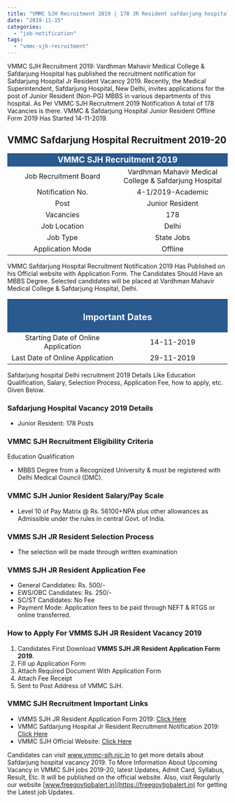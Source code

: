 ```yaml
---
title: "VMMC SJH Recruitment 2019 | 178 JR Resident safdarjung hospital vacancy 2019"
date: "2019-11-15"
categories: 
  - "job-notification"
tags: 
  - "vmmc-sjh-recruitment"
---
```


VMMC SJH Recruitment 2019: Vardhman Mahavir Medical College & Safdarjung Hospital has published the recruitment notification for Safdarjung Hospital Jr Resident Vacancy 2019. Recently, the Medical Superintendent, Safdarjung Hospital, New Delhi, invites applications for the post of Junior Resident (Non-PG) MBBS in various departments of this hospital. As Per VMMC SJH Recruitment 2019 Notification A total of 178 Vacancies is there. VMMC & Safdarjung Hospital Junior Resident Offline Form 2019 Has Started 14-11-2019.

## **VMMC Safdarjung Hospital Recruitment 2019-20**

<table style="border-collapse: collapse; width: 100%;"><tbody><tr><td style="width: 50%; background-color: #2a5a8e; text-align: center;" colspan="2"><span style="font-size: 14pt;"><strong><span style="color: #ffffff;">VMMC SJH Recruitment 2019</span></strong></span></td></tr><tr><td style="width: 50%; text-align: center;"><span style="font-size: 12pt;">Job Recruitment Board</span></td><td style="width: 50%; text-align: center;"><span style="font-size: 12pt;">Vardhman Mahavir Medical College &amp; Safdarjung Hospital</span></td></tr><tr><td style="width: 50%; text-align: center;"><span style="font-size: 12pt;">Notification No.</span></td><td style="width: 50%; text-align: center;"><span style="font-size: 12pt;">4-1/2019-Academic</span></td></tr><tr><td style="width: 50%; text-align: center;"><span style="font-size: 12pt;">Post</span></td><td style="width: 50%; text-align: center;"><span style="font-size: 12pt;">Junior Resident</span></td></tr><tr><td style="width: 50%; text-align: center;"><span style="font-size: 12pt;">Vacancies</span></td><td style="width: 50%; text-align: center;"><span style="font-size: 12pt;">178</span></td></tr><tr><td style="width: 50%; text-align: center;"><span style="font-size: 12pt;">Job Location</span></td><td style="width: 50%; text-align: center;"><span style="font-size: 12pt;">Delhi</span></td></tr><tr><td style="width: 50%; text-align: center;"><span style="font-size: 12pt;">Job Type</span></td><td style="width: 50%; text-align: center;"><span style="font-size: 12pt;">State Jobs</span></td></tr><tr><td style="width: 50%; text-align: center;"><span style="font-size: 12pt;">Application Mode</span></td><td style="width: 50%; text-align: center;"><span style="font-size: 12pt;">Offline</span></td></tr></tbody></table>

VMMC Safdarjung Hospital Recruitment Notification 2019 Has Published on his Official website with Application Form. The Candidates Should Have an MBBS Degree. Selected candidates will be placed at Vardhman Mahavir Medical College & Safdarjung Hospital, Delhi.

<table style="border-collapse: collapse;"><tbody><tr><td style="width: 50%; background-color: #2a5a8e; text-align: center;" colspan="2"><h3><strong><span style="font-size: 15pt; color: #ffffff;">Important Dates</span></strong></h3></td></tr><tr><td style="width: 50%; text-align: center;"><span style="font-size: 12pt;">Starting Date of Online Application</span></td><td style="width: 50%; text-align: center;"><span style="font-size: 12pt;">14-11-2019</span></td></tr><tr><td style="width: 50%; text-align: center;"><span style="font-size: 12pt;">Last Date of Online Application</span></td><td style="width: 50%; text-align: center;"><span style="font-size: 12pt;">29-11-2019</span></td></tr></tbody></table>

Safdarjung hospital Delhi recruitment 2019 Details Like Education Qualification, Salary, Selection Process, Application Fee, how to apply, etc. Given Below.

### **Safdarjung Hospital Vacancy 2019 Details**

- Junior Resident: 178 Posts

### **VMMC SJH Recruitment Eligibility Criteria**

Education Qualification

- MBBS Degree from a Recognized University & must be registered with Delhi Medical Council (DMC).

### **VMMC SJH Junior Resident Salary/Pay Scale**

- Level 10 of Pay Matrix @ Rs. 56100+NPA plus other allowances as Admissible under the rules in central Govt. of India.

### **VMMS SJH JR Resident Selection Process**

- The selection will be made through written examination

### **VMMS SJH JR Resident** **Application Fee**

- General Candidates: Rs. 500/-
- EWS/OBC Candidates: Rs. 250/-
- SC/ST Candidates: No Fee
- Payment Mode: Application fees to be paid through NEFT & RTGS or online transferred.

### **How to Apply For** **VMMS SJH JR Resident Vacancy 2019**

1. Candidates First Download **VMMS SJH JR Resident Application Form 2019.**
2. Fill up Application Form 
3. Attach Required Document With Application Form
4. Attach Fee Receipt
5. Sent to Post Address of VMMC SJH.

### **VMMC SJH Recruitment Important Links**

- VMMS SJH JR Resident Application Form 2019: [Click Here](http://www.vmmc-sjh.nic.in/writereaddata/Application%20&%20Admit%20card%20format%20for%20mbbs%20in%20English(9).pdf)
- VMMC Safdarjung Hospital Jr Resident Recruitment Notification 2019: [Click Here](http://www.vmmc-sjh.nic.in/writereaddata/Advertisement%20for%20the%20post%20of%20JR_Non-PG_%20BDS%20&%20MBBS%20in%20English(6).pdf)
- VMMC SJH Official Website: [Click Here](http://www.vmmc-sjh.nic.in/)

Candidates can visit www.vmmc-sjh.nic.in to get more details about Safdarjung hospital vacancy 2019. To More Information About Upcoming Vacancy in VMMC SJH jobs 2019-20, latest Updates, Admit Card, Syllabus, Result, Etc. It will be published on the official website. Also, visit Regularly our website [www.freegovtjobalert.in](https://freegovtjobalert.in) for getting the Latest job Updates.
